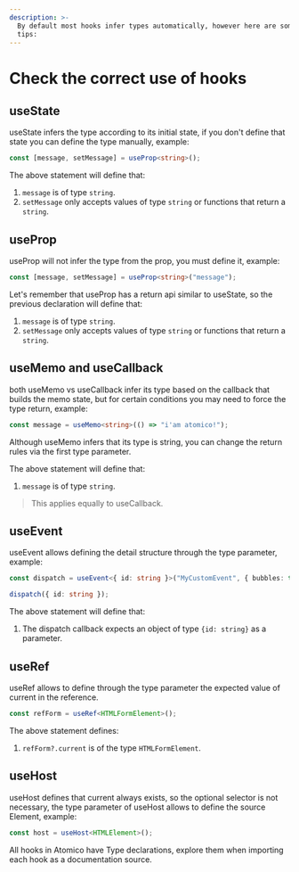 ```yaml
---
description: >-
  By default most hooks infer types automatically, however here are some typing
  tips:
---
```


# Check the correct use of hooks

## useState

useState infers the type according to its initial state, if you don't define that state you can define the type manually, example:

```ts
const [message, setMessage] = useProp<string>();
```

The above statement will define that:

1. `message` is of type `string`.
2. `setMessage` only accepts values of type `string` or functions that return a `string`.

## useProp

useProp will not infer the type from the prop, you must define it, example:

```ts
const [message, setMessage] = useProp<string>("message");
```

Let's remember that useProp has a return api similar to useState, so the previous declaration will define that:

1. `message` is of type `string`.
2. `setMessage` only accepts values of type `string` or functions that return a `string`.

## useMemo and useCallback

both useMemo vs useCallback infer its type based on the callback that builds the memo state, but for certain conditions you may need to force the type return, example:

```ts
const message = useMemo<string>(() => "i'am atomico!");
```

Although useMemo infers that its type is string, you can change the return rules via the first type parameter.

The above statement will define that:

1. `message` is of type `string`.

> This applies equally to useCallback.

## useEvent

useEvent allows defining the detail structure through the type parameter, example:

```ts
const dispatch = useEvent<{ id: string }>("MyCustomEvent", { bubbles: true });

dispatch({ id: string });
```

The above statement will define that:

1. The dispatch callback expects an object of type `{id: string}` as a parameter.

## useRef

useRef allows to define through the type parameter the expected value of current in the reference.

```ts
const refForm = useRef<HTMLFormElement>();
```

The above statement defines:

1. `refForm?.current` is of the type `HTMLFormElement`.

## useHost

useHost defines that current always exists, so the optional selector is not necessary, the type parameter of useHost allows to define the source Element, example:

```ts
const host = useHost<HTMLElement>();
```

All hooks in Atomico have Type declarations, explore them when importing each hook as a documentation source.
